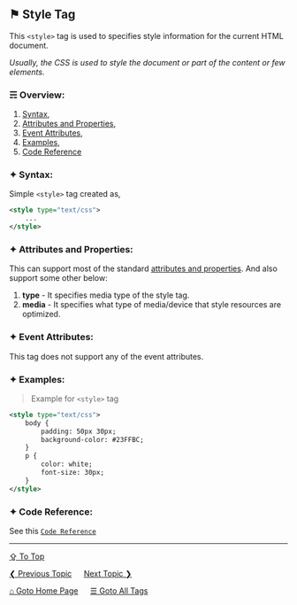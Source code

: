 ## &#9873; Style Tag
This `<style>` tag is used to specifies style information for the current HTML document. 

*Usually, the CSS is used to style the document or part of the content or few elements.*

### &#9780; Overview:
1. [Syntax](#-syntax),
2. [Attributes and Properties](#-attributes-and-properties),
3. [Event Attributes](#-event-attributes),
4. [Examples](#-examples),
5. [Code Reference](#-code-reference)

### &#10022; Syntax:
Simple `<style>` tag created as, 
```xml
<style type="text/css">
	...
</style>
```

### &#10022; Attributes and Properties:
This can support most of the standard [attributes and properties](../docs/attributes-and-properties.md).
And also support some other below:
1. **type** - It specifies media type of the style tag.
2. **media** - It specifies what type of media/device that style resources are optimized.

### &#10022; Event Attributes:
This tag does not support any of the event attributes.

### &#10022; Examples:
> Example for `<style>` tag 
```xml
<style type="text/css">
	body {
		padding: 50px 30px;
		background-color: #23FFBC;
	}
	p {
		color: white;
		font-size: 30px;		
	}
</style>
```

### &#10022; Code Reference:
See this [`Code Reference`](../code/style-tag.html)

---
[&#8682; To Top](#-style-tag)

[&#10094; Previous Topic](./strong-tag.md) &emsp; [Next Topic &#10095;](./sub-tag.md)

[&#8962; Goto Home Page](../README.md) &emsp; [&#9776; Goto All Tags](../all-tags.md)
